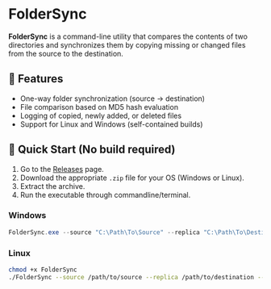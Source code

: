# FolderSync

**FolderSync** is a command-line utility that compares the contents of two directories and synchronizes them by copying missing or changed files from the source to the destination.  

## 🔧 Features

- One-way folder synchronization (source → destination)
- File comparison based on MD5 hash evaluation 
- Logging of copied, newly added, or deleted files
- Support for Linux and Windows (self-contained builds)

## 🚀 Quick Start (No build required)

1. Go to the [Releases](https://github.com/WojciechMarczewski/FolderSync/releases) page.
2. Download the appropriate `.zip` file for your OS (Windows or Linux).
3. Extract the archive.
4. Run the executable through commandline/terminal.

### Windows
```powershell
FolderSync.exe --source "C:\Path\To\Source" --replica "C:\Path\To\Destination" --interval 5 --log "C:\Path\To\logfile.txt"
```

### Linux
```bash
chmod +x FolderSync
./FolderSync --source /path/to/source --replica /path/to/destination --interval 5 --log /path/to/logfile.txt
```
